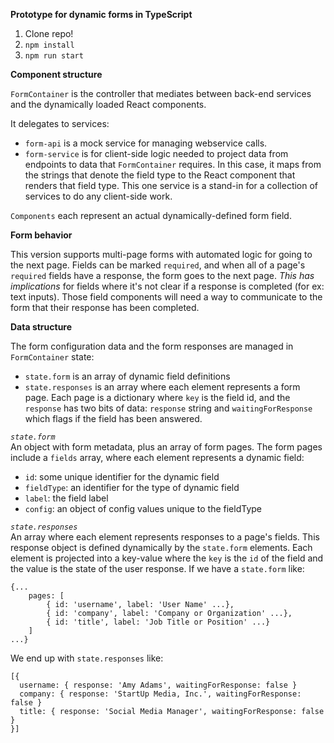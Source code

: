 **Prototype for dynamic forms in TypeScript**

1) Clone repo!
2) `npm install`
3) `npm run start`

**Component structure**  

`FormContainer` is the controller that mediates between back-end
services and the dynamically loaded React components.

It delegates to services:
- `form-api` is a mock service for managing webservice calls.
- `form-service` is for client-side logic needed to project data
from endpoints to data that `FormContainer` requires. In this
case, it maps from the strings that denote the field type to the
React component that renders that field type. This one service is
a stand-in for a collection of services to do any client-side
work.

`Components` each represent an actual dynamically-defined form
field.

**Form behavior**

This version supports multi-page forms with automated logic for going to the
next page. Fields can be marked `required`, and when all of a page's 
`required` fields have a response, the form goes to the next page. *This has
implications* for fields where it's not clear if a response is completed (for
ex: text inputs). Those field components will need a way to communicate to the
form that their response has been completed.

**Data structure**

The form configuration data and the form responses are managed in
`FormContainer` state:
- `state.form` is an array of dynamic field definitions
- `state.responses` is an array where each element represents a form page. 
Each page is a dictionary where `key` is the field id, and the `response` has
two bits of data: `response` string and `waitingForResponse` which flags if
the field has been answered.

*`state.form`*  
An object with form metadata, plus an array of form pages. The form pages include a `fields` array, where each element represents a dynamic field:  

- `id`: some unique identifier for the dynamic field
- `fieldType`: an identifier for the type of dynamic field
- `label`: the field label
- `config`: an object of config values unique to the fieldType

*`state.responses`*  
An array where each element represents responses to a page's fields. This 
response object is defined dynamically by the `state.form` elements. Each
element is projected into a key-value where the `key` is the `id`
of the field and the value is the state of the user response. If we have a `state.form` like:
```
{... 
    pages: [
        { id: 'username', label: 'User Name' ...},
        { id: 'company', label: 'Company or Organization' ...},
        { id: 'title', label: 'Job Title or Position' ...}
    ]
...}
```

We end up with `state.responses` like: 
```
[{
  username: { response: 'Amy Adams', waitingForResponse: false }
  company: { response: 'StartUp Media, Inc.', waitingForResponse: false }
  title: { response: 'Social Media Manager', waitingForResponse: false }
}]
```
